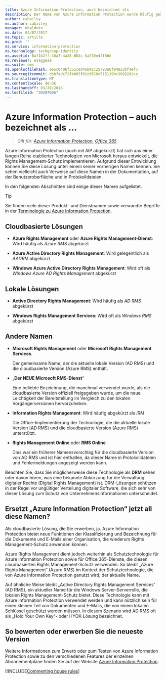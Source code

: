 ```yaml
---
title: Azure Information Protection, auch bezeichnet als
description: Der Name von Azure Information Protection wurde häufig geändert, und möglicherweise kennen Sie es unter einem früheren Namen.
author: cabailey
ms.author: cabailey
manager: mbaldwin
ms.date: 04/07/2017
ms.topic: article
ms.prod: ''
ms.service: information-protection
ms.technology: techgroup-identity
ms.assetid: 0af1b2ff-46a7-4a38-803c-5a730e4ff56d
ms.reviewer: esaggese
ms.suite: ems
ms.openlocfilehash: ee5c0406f351c8d46b42c25793a0f94823bf4ef3
ms.sourcegitcommit: dbbfadc72f4005f81c9f28c515119bc3098201ce
ms.translationtype: HT
ms.contentlocale: de-DE
ms.lasthandoff: 03/28/2018
ms.locfileid: "30207606"
---
```

# <a name="azure-information-protection---also-known-as-"></a>Azure Information Protection – auch bezeichnet als ...

>*Gilt für: [Azure Information Protection](https://azure.microsoft.com/pricing/details/information-protection), [Office 365](http://download.microsoft.com/download/E/C/F/ECF42E71-4EC0-48FF-AA00-577AC14D5B5C/Azure_Information_Protection_licensing_datasheet_EN-US.pdf)*

Azure Information Protection (auch mit AIP abgekürzt) hat sich aus einer langen Reihe etablierter Technologien von Microsoft heraus entwickelt, die Rights Management-Schutz implementieren. Aufgrund dieser Entwicklung können Sie diese Lösung unter einem seiner vorherigen Namen kennen. Sie sehen vielleicht auch Verweise auf diese Namen in der Dokumentation, auf der Benutzeroberfläche und in Protokolldateien. 

In den folgenden Abschnitten sind einige dieser Namen aufgelistet.

> [!TIP]
> Sie finden viele dieser Produkt- und Dienstnamen sowie verwandte Begriffe in der [Terminologie zu Azure Information Protection](../get-started/terminology.md).

## <a name="cloud-based-solutions"></a>Cloudbasierte Lösungen

- **Azure Rights Management** oder **Azure Rights Management-Dienst**: Wird häufig als *Azure RMS* abgekürzt

- **Azure Active Directory Rights Management**: Wird gelegentlich als *AADRM* abgekürzt

- **Windows Azure Active Directory Rights Management**: Wird oft als *Windows Azure AD Rights Management* abgekürzt

## <a name="on-premises-solutions"></a>Lokale Lösungen

- **Active Directory Rights Management**: Wird häufig als *AD RMS* abgekürzt

- **Windows Rights Management Services**: Wird oft als *Windows RMS* abgekürzt

## <a name="other-names"></a>Andere Namen

- **Microsoft Rights Management** oder **Microsoft Rights Management Services**.
    
    Der gemeinsame Name, der die aktuelle lokale Version (AD RMS) und die cloudbasierte Version (Azure RMS) enthält.

- „**Der NEUE Microsoft RMS-Dienst**“
    
    Eine beliebte Bezeichnung, die manchmal verwendet wurde, als die cloudbasierte Version offiziell freigegeben wurde, um die neue Leichtigkeit der Bereitstellung im Vergleich zu den lokalen Vorgängerversionen hervorzuheben.

- **Information Rights Management**: Wird häufig abgekürzt als *IRM*
    
    Die Office-Implementierung der Technologie, die die aktuelle lokale Version (AD RMS) und die cloudbasierte Version (Azure RMS) unterstützt. 

- **Rights Management Online** oder **RMS Online**
    
    Dies war ein früherer Namensvorschlag für die cloudbasierte Version von AD RMS und ist hier enthalten, da dieser Name in Protokolldateien und Fehlermeldungen angezeigt werden kann.

Beachten Sie, dass Sie möglicherweise diese Technologie als **DRM** sehen oder davon hören, was eine bekannte Abkürzung für die Verwaltung digitaler Rechte (Digital Rights Management) ist. DRM-Lösungen schützen in der Regel vor ungültiger Verteilung digitaler Software, die sich sehr von dieser Lösung zum Schutz von Unternehmensinformationen unterscheidet. 

## <a name="does-azure-information-protection-now-replace-all-these-names"></a>Ersetzt „Azure Information Protection“ jetzt all diese Namen?

Als cloudbasierte Lösung, die Sie erwerben, ja. Azure Information Protection bietet neue Funktionen der Klassifizierung und Bezeichnung für die Dokumente und E-Mails einer Organisation, die wiederum Rights Management-Schutz anwenden können. 

Azure Rights Management dient jedoch weiterhin als Schutztechnologie für Azure Information Protection sowie für Office 365-Dienste, die diesen cloudbasierten Rights Management-Schutz verwenden. So bleibt „Azure Rights Management“ (Azure RMS) im Kontext der Schutztechnologie, die von Azure Information Protection genutzt wird, der aktuelle Name.

Auf ähnliche Weise bleibt „Active Directory Rights Management Services“ (AD RMS), ein aktueller Name für die Windows Server-Serverrolle, die lokalen Rights Management-Schutz bietet. Diese Technologie kann mit Azure Information Protection verwendet werden und kann nützlich sein für einen kleinen Teil von Dokumenten und E-Mails, die von einem lokalen Schlüssel geschützt werden müssen. In diesem Szenario wird AD RMS oft als „Hold Your Own Key“- oder HYOK-Lösung bezeichnet.

## <a name="how-to-evaluate-or-purchase-the-latest-version"></a>So bewerten oder erwerben Sie die neueste Version

Weitere Informationen zum Erwerb oder zum Testen von Azure Information Protection sowie zu den verschiedenen Features der einzelnen Abonnementpläne finden Sie auf der Website [Azure Information Protection](https://www.microsoft.com/cloud-platform/azure-information-protection).

[!INCLUDE[Commenting house rules](../includes/houserules.md)]